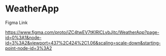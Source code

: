 # WeatherApp

Figma Link

https://www.figma.com/proto/iZC4twEV7tKlRlCLybJjtc/WeatherApp?page-id=0%3A1&node-id=3%3A2&viewport=437%2C424%2C1.06&scaling=scale-down&starting-point-node-id=3%3A2
